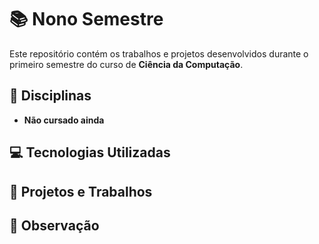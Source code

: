 # 📚 Nono Semestre

Este repositório contém os trabalhos e projetos desenvolvidos durante o primeiro semestre do curso de **Ciência da Computação**.

## 📖 Disciplinas
- **Não cursado ainda**

## 💻 Tecnologias Utilizadas

## 🚀 Projetos e Trabalhos

## 📝 Observação
